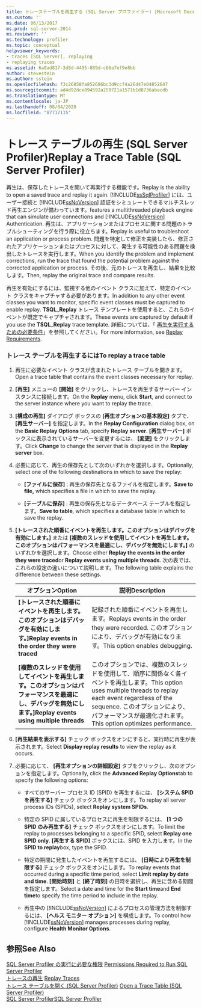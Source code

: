 ```yaml
---
title: トレーステーブルを再生する (SQL Server プロファイラー) |Microsoft Docs
ms.custom: ''
ms.date: 06/13/2017
ms.prod: sql-server-2014
ms.reviewer: ''
ms.technology: profiler
ms.topic: conceptual
helpviewer_keywords:
- traces [SQL Server], replaying
- replaying traces
ms.assetid: 6a0ad817-3d8d-4495-889d-c66a7ef9e8bb
author: stevestein
ms.author: sstein
ms.openlocfilehash: f3c26858fa852686bc3d9ccf4a26d47e04852647
ms.sourcegitcommit: ad4d92dce894592a259721a1571b1d8736abacdb
ms.translationtype: MT
ms.contentlocale: ja-JP
ms.lasthandoff: 08/04/2020
ms.locfileid: "87717115"
---
```

# <a name="replay-a-trace-table-sql-server-profiler"></a><span data-ttu-id="6fcfb-102">トレース テーブルの再生 (SQL Server Profiler)</span><span class="sxs-lookup"><span data-stu-id="6fcfb-102">Replay a Trace Table (SQL Server Profiler)</span></span>
  <span data-ttu-id="6fcfb-103">再生は、保存したトレースを開いて再実行する機能です。</span><span class="sxs-lookup"><span data-stu-id="6fcfb-103">Replay is the ability to open a saved trace and replay it again.</span></span> [!INCLUDE[ssSqlProfiler](../../includes/sssqlprofiler-md.md)] <span data-ttu-id="6fcfb-104">には、ユーザー接続と [!INCLUDE[ssNoVersion](../../includes/ssnoversion-md.md)] 認証をシミュレートできるマルチスレッド再生エンジンが備わっています。</span><span class="sxs-lookup"><span data-stu-id="6fcfb-104">features a multithreaded playback engine that can simulate user connections and [!INCLUDE[ssNoVersion](../../includes/ssnoversion-md.md)] Authentication.</span></span> <span data-ttu-id="6fcfb-105">再生は、アプリケーションまたはプロセスに関する問題のトラブルシューティングを行う際に役立ちます。</span><span class="sxs-lookup"><span data-stu-id="6fcfb-105">Replay is useful to troubleshoot an application or process problem.</span></span> <span data-ttu-id="6fcfb-106">問題を特定して修正を実装したら、修正されたアプリケーションまたはプロセスに対して、発生する可能性のある問題を検出したトレースを実行します。</span><span class="sxs-lookup"><span data-stu-id="6fcfb-106">When you identify the problem and implement corrections, run the trace that found the potential problem against the corrected application or process.</span></span> <span data-ttu-id="6fcfb-107">その後、元のトレースを再生し、結果を比較します。</span><span class="sxs-lookup"><span data-stu-id="6fcfb-107">Then, replay the original trace and compare results.</span></span>  
  
 <span data-ttu-id="6fcfb-108">再生を有効にするには、監視する他のイベント クラスに加えて、特定のイベント クラスをキャプチャする必要があります。</span><span class="sxs-lookup"><span data-stu-id="6fcfb-108">In addition to any other event classes you want to monitor, specific event classes must be captured to enable replay.</span></span> <span data-ttu-id="6fcfb-109">**TSQL_Replay** トレース テンプレートを使用すると、これらのイベントが既定でキャプチャされます。</span><span class="sxs-lookup"><span data-stu-id="6fcfb-109">These events are captured by default if you use the **TSQL_Replay** trace template.</span></span> <span data-ttu-id="6fcfb-110">詳細については、「 [再生を実行するための必要条件](replay-requirements.md)」を参照してください。</span><span class="sxs-lookup"><span data-stu-id="6fcfb-110">For more information, see [Replay Requirements](replay-requirements.md).</span></span>  
  
### <a name="to-replay-a-trace-table"></a><span data-ttu-id="6fcfb-111">トレース テーブルを再生するには</span><span class="sxs-lookup"><span data-stu-id="6fcfb-111">To replay a trace table</span></span>  
  
1.  <span data-ttu-id="6fcfb-112">再生に必要なイベント クラスが含まれたトレース テーブルを開きます。</span><span class="sxs-lookup"><span data-stu-id="6fcfb-112">Open a trace table that contains the event classes necessary for replay.</span></span>  
  
2.  <span data-ttu-id="6fcfb-113">**[再生]** メニューの **[開始]** をクリックし、トレースを再生するサーバー インスタンスに接続します。</span><span class="sxs-lookup"><span data-stu-id="6fcfb-113">On the **Replay** menu, click **Start**, and connect to the server instance where you want to replay the trace.</span></span>  
  
3.  <span data-ttu-id="6fcfb-114">**[構成の再生]** ダイアログ ボックスの **[再生オプションの基本設定]** タブで、 **[再生サーバー]** を指定します。</span><span class="sxs-lookup"><span data-stu-id="6fcfb-114">In the **Replay Configuration** dialog box, on the **Basic Replay Options** tab, specify **Replay server**.</span></span> <span data-ttu-id="6fcfb-115">**[再生サーバー]** ボックスに表示されているサーバーを変更するには、 **[変更]** をクリックします。</span><span class="sxs-lookup"><span data-stu-id="6fcfb-115">Click **Change** to change the server that is displayed in the **Replay server** box.</span></span>  
  
4.  <span data-ttu-id="6fcfb-116">必要に応じて、再生の保存先として次のいずれかを選択します。</span><span class="sxs-lookup"><span data-stu-id="6fcfb-116">Optionally, select one of the following destinations in which to save the replay:</span></span>  
  
    -   <span data-ttu-id="6fcfb-117">**[ファイルに保存]** : 再生の保存先となるファイルを指定します。</span><span class="sxs-lookup"><span data-stu-id="6fcfb-117">**Save to file,** which specifies a file in which to save the replay.</span></span>  
  
    -   <span data-ttu-id="6fcfb-118">**[テーブルに保存]** : 再生の保存先となるデータベース テーブルを指定します。</span><span class="sxs-lookup"><span data-stu-id="6fcfb-118">**Save to table**, which specifies a database table in which to save the replay.</span></span>  
  
5.  <span data-ttu-id="6fcfb-119">**[トレースされた順番にイベントを再生します。このオプションはデバッグを有効にします。]** または **[複数のスレッドを使用してイベントを再生します。このオプションはパフォーマンスを最適にし、デバッグを無効にします。]** のいずれかを選択します。</span><span class="sxs-lookup"><span data-stu-id="6fcfb-119">Choose either **Replay the events in the order they were traced**or **Replay events using multiple threads**.</span></span> <span data-ttu-id="6fcfb-120">次の表では、これらの設定の違いについて説明します。</span><span class="sxs-lookup"><span data-stu-id="6fcfb-120">The following table explains the difference between these settings.</span></span>  
  
    |<span data-ttu-id="6fcfb-121">オプション</span><span class="sxs-lookup"><span data-stu-id="6fcfb-121">Option</span></span>|<span data-ttu-id="6fcfb-122">説明</span><span class="sxs-lookup"><span data-stu-id="6fcfb-122">Description</span></span>|  
    |------------|-----------------|  
    |<span data-ttu-id="6fcfb-123">**[トレースされた順番にイベントを再生します。このオプションはデバッグを有効にします。]**</span><span class="sxs-lookup"><span data-stu-id="6fcfb-123">**Replay events in the order they were traced**</span></span>|<span data-ttu-id="6fcfb-124">記録された順番にイベントを再生します。</span><span class="sxs-lookup"><span data-stu-id="6fcfb-124">Replays events in the order they were recorded.</span></span> <span data-ttu-id="6fcfb-125">このオプションにより、デバッグが有効になります。</span><span class="sxs-lookup"><span data-stu-id="6fcfb-125">This option enables debugging.</span></span>|  
    |<span data-ttu-id="6fcfb-126">**[複数のスレッドを使用してイベントを再生します。このオプションはパフォーマンスを最適にし、デバッグを無効にします。]**</span><span class="sxs-lookup"><span data-stu-id="6fcfb-126">**Replay events using multiple threads**</span></span>|<span data-ttu-id="6fcfb-127">このオプションでは、複数のスレッドを使用して、順序に関係なく各イベントを再生します。</span><span class="sxs-lookup"><span data-stu-id="6fcfb-127">This option uses multiple threads to replay each event regardless of the sequence.</span></span> <span data-ttu-id="6fcfb-128">このオプションにより、パフォーマンスが最適化されます。</span><span class="sxs-lookup"><span data-stu-id="6fcfb-128">This option optimizes performance.</span></span>|  
  
6.  <span data-ttu-id="6fcfb-129">**[再生結果を表示する]** チェック ボックスをオンにすると、実行時に再生が表示されます。</span><span class="sxs-lookup"><span data-stu-id="6fcfb-129">Select **Display replay results** to view the replay as it occurs.</span></span>  
  
7.  <span data-ttu-id="6fcfb-130">必要に応じて、 **[再生オプションの詳細設定]** タブをクリックし、次のオプションを指定します。</span><span class="sxs-lookup"><span data-stu-id="6fcfb-130">Optionally, click the **Advanced Replay Options**tab to specify the following options:</span></span>  
  
    -   <span data-ttu-id="6fcfb-131">すべてのサーバー プロセス ID (SPID) を再生するには、 **[システム SPID を再生する]** チェック ボックスをオンにします。</span><span class="sxs-lookup"><span data-stu-id="6fcfb-131">To replay all server process IDs (SPIDs), select **Replay system SPIDs**.</span></span>  
  
    -   <span data-ttu-id="6fcfb-132">特定の SPID に属しているプロセスに再生を制限するには、 **[1 つの SPID のみ再生する]** チェック ボックスをオンにします。</span><span class="sxs-lookup"><span data-stu-id="6fcfb-132">To limit the replay to processes belonging to a specific SPID, select **Replay one SPID only**.</span></span> <span data-ttu-id="6fcfb-133">**[再生する SPID]** ボックスには、SPID を入力します。</span><span class="sxs-lookup"><span data-stu-id="6fcfb-133">In the **SPID to replay**box, type the SPID.</span></span>  
  
    -   <span data-ttu-id="6fcfb-134">特定の期間に発生したイベントを再生するには、 **[日時により再生を制限する]** チェック ボックスをオンにします。</span><span class="sxs-lookup"><span data-stu-id="6fcfb-134">To replay events that occurred during a specific time period, select **Limit replay by date and time**.</span></span> <span data-ttu-id="6fcfb-135">**[開始時刻]** と **[終了時刻]** の日時を選択し、再生に含める期間を指定します。</span><span class="sxs-lookup"><span data-stu-id="6fcfb-135">Select a date and time for the **Start time**and **End time**to specify the time period to include in the replay.</span></span>  
  
    -   <span data-ttu-id="6fcfb-136">再生中の [!INCLUDE[ssNoVersion](../../includes/ssnoversion-md.md)] によるプロセスの管理方法を制御するには、 **[ヘルス モニター オプション]** を構成します。</span><span class="sxs-lookup"><span data-stu-id="6fcfb-136">To control how [!INCLUDE[ssNoVersion](../../includes/ssnoversion-md.md)] manages processes during replay, configure **Health Monitor Options**.</span></span>  
  
## <a name="see-also"></a><span data-ttu-id="6fcfb-137">参照</span><span class="sxs-lookup"><span data-stu-id="6fcfb-137">See Also</span></span>  
 <span data-ttu-id="6fcfb-138">[SQL Server Profiler の実行に必要な権限](sql-server-profiler.md) </span><span class="sxs-lookup"><span data-stu-id="6fcfb-138">[Permissions Required to Run SQL Server Profiler](sql-server-profiler.md) </span></span>  
 <span data-ttu-id="6fcfb-139">[トレースの再生](replay-traces.md) </span><span class="sxs-lookup"><span data-stu-id="6fcfb-139">[Replay Traces](replay-traces.md) </span></span>  
 <span data-ttu-id="6fcfb-140">[トレース テーブルを開く &#40;SQL Server Profiler&#41;](open-a-trace-table-sql-server-profiler.md) </span><span class="sxs-lookup"><span data-stu-id="6fcfb-140">[Open a Trace Table &#40;SQL Server Profiler&#41;](open-a-trace-table-sql-server-profiler.md) </span></span>  
 [<span data-ttu-id="6fcfb-141">SQL Server Profiler</span><span class="sxs-lookup"><span data-stu-id="6fcfb-141">SQL Server Profiler</span></span>](sql-server-profiler.md)  
  
  
